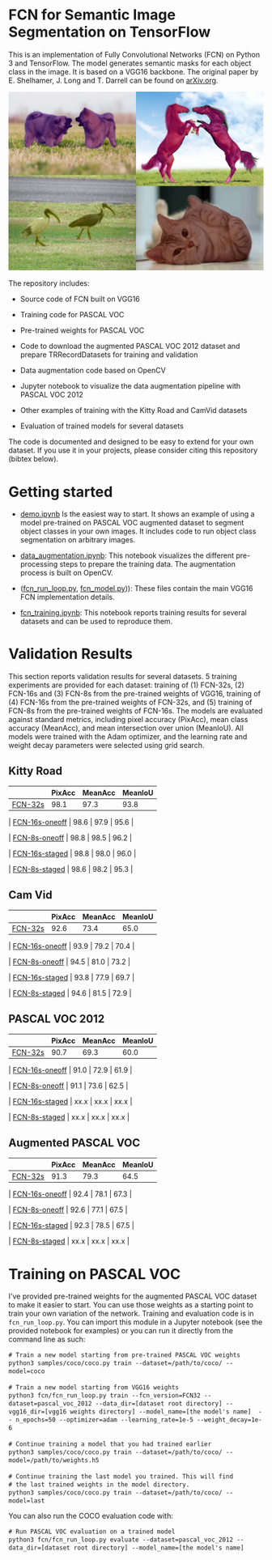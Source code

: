 # FCN for Semantic Image Segmentation on TensorFlow

 

This is an implementation of Fully Convolutional Networks (FCN) on Python 3 and TensorFlow. The model generates semantic masks for each object class in the image. It is based on a VGG16 backbone. The original paper by E. Shelhamer, J. Long and T. Darrell can be found on [arXiv.org](https://arxiv.org/abs/1605.06211).

 

![Semantic Segmentation Sample](assets/sample1.png)

 

The repository includes:

* Source code of FCN built on VGG16

* Training code for PASCAL VOC

* Pre-trained weights for PASCAL VOC

* Code to download the augmented PASCAL VOC 2012 dataset and prepare TRRecordDatasets for training and validation

* Data augmentation code based on OpenCV

* Jupyter notebook to visualize the data augmentation pipeline with PASCAL VOC 2012

* Other examples of training with the Kitty Road and CamVid datasets

* Evaluation of trained models for several datasets

 

The code is documented and designed to be easy to extend for your own dataset. If you use it in your projects, please consider citing this repository (bibtex below).

 

# Getting started

 

* [demo.ipynb](samples/demo.ipynb) Is the easiest way to start. It shows an example of using a model pre-trained on PASCAL VOC augmented dataset to segment object classes in your own images. It includes code to run object class segmentation on arbitrary images.

 

* [data_augmentation.ipynb](fcn/data_augmentation.ipynb): This notebook visualizes the different pre-processing steps to prepare the training data. The augmentation process is built on OpenCV.

 

* ([fcn_run_loop.py](fcn/fcn_run_loop.py), [fcn_model.py](fcn/fcn_model.py))): These files contain the main VGG16 FCN implementation details.

 

* [fcn_training.ipynb](fcn/fcn_training.ipynb): This notebook reports training results for several datasets and can be used to reproduce them.

 

# Validation Results

 

This section reports validation results for several datasets. 5 training experiments are provided for each dataset: training of (1) FCN-32s, (2) FCN-16s and (3) FCN-8s from the pre-trained weights of VGG16, training of (4) FCN-16s from the pre-trained weights of FCN-32s, and (5) training of FCN-8s from the pre-trained weights of FCN-16s. The models are evaluated against standard metrics, including pixel accuracy (PixAcc), mean class accuracy (MeanAcc), and mean intersection over union (MeanIoU). All models were trained with the Adam optimizer, and the learning rate and weight decay parameters were selected using grid search.

 

## Kitty Road

 

|                                                                | PixAcc   | MeanAcc     | MeanIoU     |
|----------------------------------------------------------------|-------------|-------------|-------------|
| [FCN-32s](results/kitty_road_fcn32s.jpg)                           | 98.1        | 97.3       | 93.8       |

| [FCN-16s-oneoff](results/kitty_road_fcn16s_oneoff.jpg)                           | 98.6        | 97.9       | 95.6       |

| [FCN-8s-oneoff](results/kitty_road_fcn8s_oneoff.jpg)                           | 98.8        | 98.5       | 96.2       |

| [FCN-16s-staged](results/kitty_road_fcn8s_staged.jpg)                           | 98.8        | 98.0       | 96.0       |

| [FCN-8s-staged](results/kitty_road_fcn8s_staged.jpg)                           | 98.6        | 98.2       | 95.3       |

 

## Cam Vid

 

|                                                                | PixAcc   | MeanAcc     | MeanIoU     |
|----------------------------------------------------------------|-------------|-------------|-------------|
| [FCN-32s](results/cam_vid_fcn32s.jpg)                           | 92.6        | 73.4       | 65.0       |

| [FCN-16s-oneoff](results/cam_vid_fcn16s_oneoff.jpg)                           | 93.9        | 79.2       | 70.4       |

| [FCN-8s-oneoff](results/cam_vid_fcn8s_oneoff.jpg)                           | 94.5        | 81.0       | 73.2       |

| [FCN-16s-staged](results/cam_vid_fcn8s_staged.jpg)                           | 93.8        | 77.9       | 69.7       |

| [FCN-8s-staged](results/cam_vid_fcn8s_staged.jpg)                           | 94.6        | 81.5       | 72.9       |

 

## PASCAL VOC 2012

 

|                                                                | PixAcc   | MeanAcc     | MeanIoU     |
|----------------------------------------------------------------|-------------|-------------|-------------|
| [FCN-32s](results/pascal_voc_2012_fcn32s.jpg)                           | 90.7        | 69.3       | 60.0       |

| [FCN-16s-oneoff](results/pascal_voc_2012_fcn16s_oneoff.jpg)                           | 91.0        | 72.9       | 61.9       |

| [FCN-8s-oneoff](results/pascal_voc_2012_fcn8s_oneoff.jpg)                           | 91.1        | 73.6       | 62.5       |

| [FCN-16s-staged](results/pascal_voc_2012_fcn8s_staged.jpg)                           | xx.x        | xx.x       | xx.x       |

| [FCN-8s-staged](results/pascal_voc_2012_fcn8s_staged.jpg)                           | xx.x        | xx.x       | xx.x       |

 

## Augmented PASCAL VOC

 

|                                                                | PixAcc   | MeanAcc     | MeanIoU     |
|----------------------------------------------------------------|-------------|-------------|-------------|
| [FCN-32s](results/pascal_plus_fcn32s.jpg)                           | 91.3        | 79.3       | 64.5       |

| [FCN-16s-oneoff](results/pascal_plus_fcn16s_oneoff.jpg)                           | 92.4        | 78.1       | 67.3       |

| [FCN-8s-oneoff](results/pascal_plus_fcn8s_oneoff.jpg)                           | 92.6        | 77.1       | 67.5       |

| [FCN-16s-staged](results/pascal_plus_fcn8s_staged.jpg)                           | 92.3        | 78.5       | 67.5       |

| [FCN-8s-staged](results/pascal_plus_fcn8s_staged.jpg)                           | xx.x        | xx.x       | xx.x       |

 

 

 

# Training on PASCAL VOC
I've provided pre-trained weights for the augmented PASCAL VOC dataset to make it easier to start. You can
use those weights as a starting point to train your own variation of the network.
Training and evaluation code is in `fcn_run_loop.py`. You can import this
module in a Jupyter notebook (see the provided notebook for examples) or you
can run it directly from the command line as such:

```
# Train a new model starting from pre-trained PASCAL VOC weights
python3 samples/coco/coco.py train --dataset=/path/to/coco/ --model=coco

# Train a new model starting from VGG16 weights
python3 fcn/fcn_run_loop.py train --fcn_version=FCN32 --dataset=pascal_voc_2012 --data_dir=[dataset root directory] --vgg16_dir=[vgg16 weights directory] --model_name=[the model's name]  -- n_epochs=50 --optimizer=adam --learning_rate=1e-5 --weight_decay=1e-6

# Continue training a model that you had trained earlier
python3 samples/coco/coco.py train --dataset=/path/to/coco/ --model=/path/to/weights.h5

# Continue training the last model you trained. This will find
# the last trained weights in the model directory.
python3 samples/coco/coco.py train --dataset=/path/to/coco/ --model=last
```

You can also run the COCO evaluation code with:
```
# Run PASCAL VOC evaluation on a trained model
python3 fcn/fcn_run_loop.py evaluate --dataset=pascal_voc_2012 --data_dir=[dataset root directory] --model_name=[the model's name]
```
